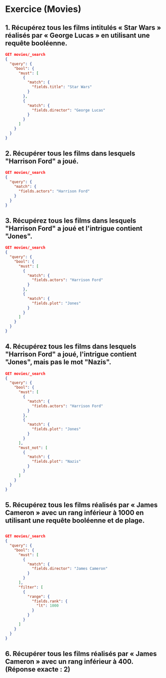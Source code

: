 # Exercice (Movies)

## 1. Récupérez tous les films intitulés « Star Wars » réalisés par « George Lucas » en utilisant une requête booléenne.

```json
GET movies/_search
{
  "query": {
    "bool": {
      "must": [
        {
          "match": {
            "fields.title": "Star Wars"
          }
        },
        {
          "match": {
            "fields.director": "George Lucas"
          }
        }
      ]
    }
  }
}
```

## 2. Récupérer tous les films dans lesquels "Harrison Ford" a joué.

```json
GET movies/_search
{
  "query": {
    "match": {
      "fields.actors": "Harrison Ford"
    }
  }
}
```

## 3. Récupérez tous les films dans lesquels "Harrison Ford" a joué et l'intrigue contient "Jones".

```json
GET movies/_search
{
  "query": {
    "bool": {
      "must": [
        {
          "match": {
            "fields.actors": "Harrison Ford"
          }
        },
        {
          "match": {
            "fields.plot": "Jones"
          }
        }
      ]
    }
  }
}
```

## 4. Récupérez tous les films dans lesquels "Harrison Ford" a joué, l'intrigue contient "Jones", mais pas le mot "Nazis".


```json
GET movies/_search
{
  "query": {
    "bool": {
      "must": [
        {
          "match": {
            "fields.actors": "Harrison Ford"
          }
        },
        {
          "match": {
            "fields.plot": "Jones"
          }
        }
      ],
      "must_not": [
        {
          "match": {
            "fields.plot": "Nazis"
          }
        }
      ]
    }
  }
}
```

## 5. Récupérez tous les films réalisés par « James Cameron » avec un rang inférieur à 1000 en utilisant une requête booléenne et de plage.

```json

GET movies/_search
{
  "query": {
    "bool": {
      "must": [
        {
          "match": {
            "fields.director": "James Cameron"
          }
        }
      ],
      "filter": [
        {
          "range": {
            "fields.rank": {
              "lt": 1000
            }
          }
        }
      ]
    }
  }
}
```


## 6. Récupérer tous les films réalisés par « James Cameron » avec un rang inférieur à 400. (Réponse exacte : 2)